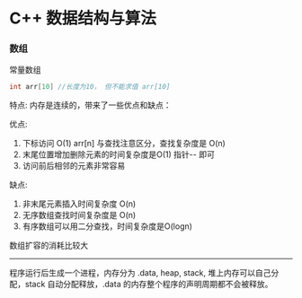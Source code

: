 # C++ 数据结构与算法

### 数组

常量数组 

```c++
int arr[10] //长度为10， 但不能求值 arr[10]
```

特点: 内存是连续的，带来了一些优点和缺点：

优点:

1. 下标访问 O(1) arr[n] 与查找注意区分，查找复杂度是 O(n)
2. 末尾位置增加删除元素的时间复杂度是O(1) 指针-- 即可
3. 访问前后相邻的元素非常容易

缺点:

1. 非末尾元素插入时间复杂度 O(n)
2. 无序数组查找时间复杂度是 O(n)
3. 有序数组可以用二分查找，时间复杂度是O(logn)

数组扩容的消耗比较大

---

程序运行后生成一个进程，内存分为 .data, heap, stack,  堆上内存可以自己分配，stack 自动分配释放，.data 的内存整个程序的声明周期都不会被释放。
